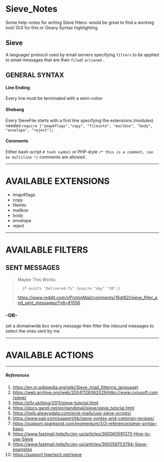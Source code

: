 # Sieve_Notes
Some help-notes for writing Sieve filters: would be great to find a working tool/ GUI for this or Geany Syntax highlighting



## Sieve
A language/ protocol used by email servers specifying `filters` to be applied to email messages that are then `filed`/ `actioned` .


## GENERAL SYNTAX

#### Line Ending
Every line must be terminated with a semi-colon 

#### Shebang
Every SieveFile starts with a first line specifying the extensions (modules) needed
 `require ["imap4flags","copy", "fileinto", "mailbox", "body", "envelope", "reject"];` 

#### Comments
Either bash-script `# hash symbol` or PHP-style `/* this is a comment, can be multiline */` comments are allowed .


------

# AVAILABLE EXTENSIONS 

* imap4flags
* copy
* fileinto
* mailbox
* body
* envelope
* reject

------

# AVAILABLE FILTERS

## SENT MESSAGES
> 
> Maybe This Works:
>
>       if exists "Delivered-To" {expire "day" "30";}
>
> https://www.reddit.com/r/ProtonMail/comments/16gt82i/sieve_filter_and_sent_messages/?rdt=61556
### -OR- 
set a domainwide bcc every message then filter the inbound messages to select the ones sent by me 

------

# AVAILABLE ACTIONS 

-----------------------------

##### References
1. https://en.m.wikipedia.org/wiki/Sieve_(mail_filtering_language)
2. https://web.archive.org/web/20041126062029/http://www.cyrusoft.com/sieve/
3. https://p5r.uk/blog/2011/sieve-tutorial.html
4. https://docs.gandi.net/en/gandimail/sieve/sieve_tutorial.html
5. https://help.alwaysdata.com/en/e-mails/use-sieve-scripts/
6. https://www.pair.com/support/kb/sieve-syntax-and-common-recipes/
7. https://support.sparkpost.com/momentum/3/3-reference/sieve-syntax-basic
8. https://www.fastmail.help/hc/en-us/articles/360060591373-How-to-use-Sieve
9. https://www.fastmail.help/hc/en-us/articles/360058753794-Sieve-examples
10. https://support.tigertech.net/sieve
